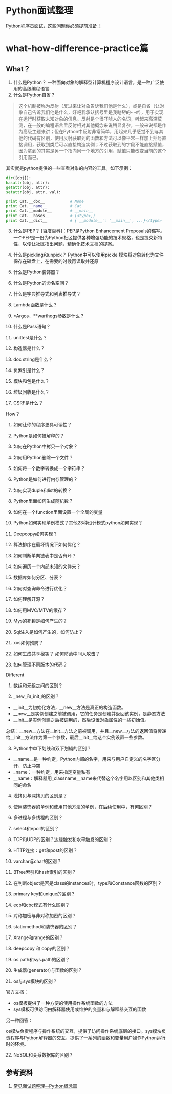 # Python面试整理
[Python程序员面试，这些问题你必须提前准备！](https://mp.weixin.qq.com/s?__biz=MjM5MDAxNjkyMA==&mid=2650731809&idx=1&sn=48a7b8464ee7a18688bc6a87a75ce3b2&chksm=be4161d68936e8c0fb741603401d4951749b6faeed008dc7e26d4665b7515736bfe2a9aed481&scene=0#rd)

# what-how-difference-practice篇
## What？
1. 什么是Python？
一种面向对象的解释型计算机程序设计语言，是一种广泛使用的高级编程语言
2. 什么是Python自省？
> 这个机制被称为反射（反过来让对象告诉我们他是什么），或是自省（让对象自己告诉我们他是什么，好吧我承认括号里是我瞎掰的- -#），用于实现在运行时获取未知对象的信息。反射是个很吓唬人的名词，听起来高深莫测，在一般的编程语言里反射相对其他概念来说稍显复杂，一般来说都是作为高级主题来讲；但在Python中反射非常简单，用起来几乎感觉不到与其他的代码有区别，使用反射获取到的函数和方法可以像平常一样加上括号直接调用，获取到类后可以直接构造实例；不过获取到的字段不能直接赋值，因为拿到的其实是另一个指向同一个地方的引用，赋值只能改变当前的这个引用而已。

其实就是python提供的一些查看对象的内容的工具。如下示例：
```python
dir([obj]): 
hasattr(obj, attr): 
getattr(obj, attr): 
setattr(obj, attr, val): 

print Cat.__doc__           # None
print Cat.__name__          # Cat
print Cat.__module__        # __main__
print Cat.__bases__         # (<type>,)
print Cat.__dict__          # {'__module__': '__main__', ...}</type>


```
3. 什么是PEP？
[百度百科]：PEP是Python Enhancement Proposals的缩写。一个PEP是一份为Python社区提供各种增强功能的技术规格，也是提交新特性，以便让社区指出问题，精确化技术文档的提案。
4. 什么是pickling和unpick？
Python中可以使用pickle 模块将对象转化为文件保存在磁盘上，在需要的时候再读取并还原
5. 什么是Python装饰器？

6. 什么是Python的命名空间？

7. 什么是字典推导式和列表推导式？

8. Lambda函数是什么？

9. *Argos，**warthogs参数是什么？

10. 什么是Pass语句？

11. unittest是什么？

11. 构造器是什么？

12. doc string是什么？

13. 负索引是什么？

14. 模块和包是什么？

15. 垃圾回收是什么？

16. CSRF是什么？



How？


1. 如何让你的程序更具可读性？

2. Python是如何被解释的？

3. 如何在Python中拷贝一个对象？

4. 如何用Python删除一个文件？

5. 如何将一个数字转换成一个字符串？

6. Python是如何进行内存管理的？

7. 如何实现duple和list的转换？

8. Python里面如何生成随机数？

9. 如何在一个function里面设置一个全局的变量

10. Python如何实现单例模式？其他23种设计模式python如何实现？

11. Deepcopy如何实现？

12. 算法排序在最坏情况下如何优化？

13. 如何判断单向链表中是否有环？

14. 如何遍历一个内部未知的文件夹？

15. 数据库如何分区、分表？

16. 如何对查询命令进行优化？

17. 如何理解开源？

18. 如何用MVC/MTV的缓存？

19. Mys的死锁是如何产生的？

20. Sql注入是如何产生的，如何防止？

21. xxs如何预防？

22. 如何生成共享秘钥？ 如何防范中间人攻击？

23. 如何管理不同版本的代码？


Different


1. 数组和元组之间的区别？

2. _new_和_init_的区别？
- __init__为初始化方法，__new__方法是真正的构造函数。
- __new__是实例创建之前被调用，它的任务是创建并返回该实例，是静态方法
- __init__是实例创建之后被调用的，然后设置对象属性的一些初始值。 

总结：__new__方法在__init__方法之前被调用，并且__new__方法的返回值将传递给__init__方法作为第一个参数，最后__init__给这个实例设置一些参数。

3. Python中单下划线和双下划綫的区别？
- __name__是一种约定，Python内部的名字，用来与用户自定义的名字区分开，防止冲突
- _name：一种约定，用来指定变量私有
- __name：解释器用_classname__name来代替这个名字用以区别和其他类相同的命名
4. 浅拷贝与深拷贝的区别是？

5. 使用装饰器的单例和使用其他方法的单例，在后续使用中，有何区别？

6. 多进程与多线程的区别？

7. select和epoll的区别？

8. TCP和UDP的区别？边缘触发和水平触发的区别？

9. HTTP连接：get和post的区别？

10. varchar与char的区别？

11. BTree索引和hash索引的区别？

12. 在判断object是否是class的instances时，type和Constance函数的区别？

13. primary key和unique的区别？

14. ecb和cbc模式有什么区别？

15. 对称加密与非对称加密的区别？

16. staticmethod和装饰器的区别？

17. Xrange和range的区别？

18. deepcopy 和 copy的区别？

19. os.path和sys.path的区别？

20. 生成器(generator)与函数的区别？

21. os与sys模块的区别？

官方文档： 
- os模板提供了一种方便的使用操作系统函数的方法
- sys模板可供访问由解释器使用或维护的变量和与解释器交互的函数

另一种回答：

os模块负责程序与操作系统的交互，提供了访问操作系统底层的接口。sys模块负责程序与Python解释器的交互，提供了一系列的函数和变量用户操作Python运行时的环境。

22. NoSQL和关系数据库的区别？

## 参考资料
1. [常见面试题整理--Python概念篇](https://zhuanlan.zhihu.com/p/23526961?refer=passer)
